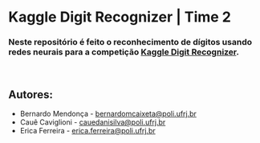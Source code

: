 # **Kaggle Digit Recognizer | Time 2**


### Neste repositório é feito o reconhecimento de dígitos usando redes neurais para a competição [Kaggle Digit Recognizer](https://www.kaggle.com/c/digit-recognizer/data).

<br>

## **Autores:**
- Bernardo Mendonça - [bernardomcaixeta@poli.ufrj.br](mailto:bernardomcaixeta@poli.ufrj.br)
- Cauê Caviglioni - [cauedanisilva@poli.ufrj.br](mailto:cauedanisilva@poli.ufrj.br)
- Erica Ferreira - [erica.ferreira@poli.ufrj.br](mailto:erica.ferreira@poli.ufrj.br)



